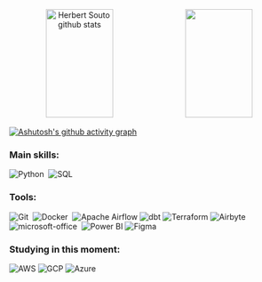 <div align="center">  
  <img width="49%" height="195px" src="https://github-readme-stats.vercel.app/api?username=HerbertSouto&show_icons=true&count_private=true&hide_border=true&title_color=00bfbf&icon_color=00bfbf&text_color=c9d1d9&bg_color=0d1117" alt="Herbert Souto github stats" /> 
  <img width="49%" height="195px" src="https://github-readme-stats.vercel.app/api/top-langs/?username=HerbertSouto&layout=compact&hide_border=true&title_color=00bfbf&text_color=00bfbf&bg_color=0d1117" />
</div>

[![Ashutosh's github activity graph](https://github-readme-activity-graph.vercel.app/graph?username=HerbertSouto&bg_color=000000&color=15e5a6&line=07e9a5&point=0a855c&area=true&hide_border=true)](https://github.com/ashutosh00710/github-readme-activity-graph)

### Main skills:
![Python](https://img.shields.io/badge/-python-0D1117?style=for-the-badge&logo=python&logoColor=1572B6&labelColor=0D1117)&nbsp;
![SQL](https://img.shields.io/badge/-sql-0D1117?style=for-the-badge&logo=postgresql&labelColor=0D1117)&nbsp;

### Tools:
![Git](https://img.shields.io/badge/-Git-0D1117?style=for-the-badge&logo=git&labelColor=0D1117)&nbsp;
![Docker](https://img.shields.io/badge/-DOCKER-0D1117?style=for-the-badge&logo=docker&labelColor=0D1117)&nbsp;
![Apache Airflow](https://img.shields.io/badge/-APACHE%20AIRFLOW-0D1117?style=for-the-badge&logo=apache-airflow&labelColor=0D1117)
![dbt](https://img.shields.io/badge/-DBT-0D1117?style=for-the-badge&logo=dbt&labelColor=0D1117)
![Terraform](https://img.shields.io/badge/-TERRAFORM-0D1117?style=for-the-badge&logo=terraform&labelColor=0D1117)
![Airbyte](https://img.shields.io/badge/-AIRBYTE-0D1117?style=for-the-badge&logo=airbyte&labelColor=0D1117)
![microsoft-office](https://img.shields.io/badge/-microsoft_office-0D1117?style=for-the-badge&logo=microsoft-office&labelColor=0D1117)&nbsp;
![Power BI](https://img.shields.io/badge/-POWER%20BI-0D1117?style=for-the-badge&logo=power-bi&labelColor=0D1117)
![Figma](https://img.shields.io/badge/-figma-0D1117?style=for-the-badge&logo=figma&labelColor=0D1117)&nbsp;
  
### Studying in this moment:
![AWS](https://img.shields.io/badge/-AWS-0D1117?style=for-the-badge&logo=amazon-aws&labelColor=0D1117)
![GCP](https://img.shields.io/badge/-GCP-0D1117?style=for-the-badge&logo=google-cloud&labelColor=0D1117)
![Azure](https://img.shields.io/badge/-AZURE-0D1117?style=for-the-badge&logo=microsoft-azure&labelColor=0D1117)

